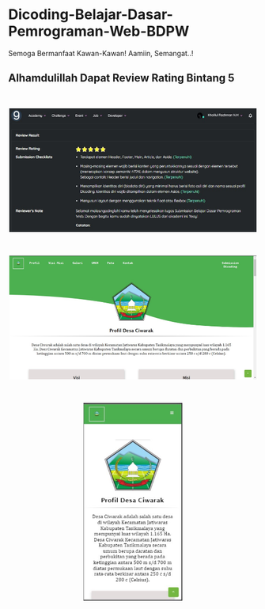 # Dicoding-Belajar-Dasar-Pemrograman-Web-BDPW
Semoga Bermanfaat Kawan-Kawan! Aamiin, Semangat..!
<br>

## Alhamdulillah Dapat Review Rating Bintang 5 
<br>
<p align="center">
    <img src="ss0.jpg" width="500" height="250">
</p>

<br>
<p align="center">
    <img src="ss.jpg" width="500" height="250">
</p>

<br>
<p align="center">
    <img src="ss1.jpg" width="200" height="400">
</p>

<br>